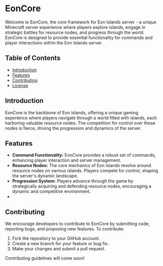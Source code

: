 # EonCore

Welcome to EonCore, the core framework for Eon Islands server - a unique Minecraft server experience where players explore islands, engage in strategic battles for resource nodes, and progress through the world. EonCore is designed to provide essential functionality for commands and player interactions within the Eon Islands server.

## Table of Contents
- [Introduction](#introduction)
- [Features](#features)
- [Contributing](#contributing)
- [License](#license)

## Introduction

EonCore is the backbone of Eon Islands, offering a unique gaming experience where players navigate through a world filled with islands, each harboring valuable resource nodes. The competition for control over these nodes is fierce, driving the progression and dynamics of the server.

## Features

- **Command Functionality:** EonCore provides a robust set of commands, enhancing player interaction and server management.
- **Resource Nodes:** The core mechanics of Eon Islands revolve around resource nodes on various islands. Players compete for control, shaping the server's dynamic landscape.
- **Progression System:** Players advance through the game by strategically acquiring and defending resource nodes, encouraging a dynamic and competitive environment.
- 

## Contributing

We encourage developers to contribute to EonCore by submitting code, reporting bugs, and proposing new features. To contribute:

1. Fork the repository to your GitHub account.
2. Create a new branch for your feature or bug fix.
3. Make your changes and submit a pull request.

Contributing guidelines will come soon!
